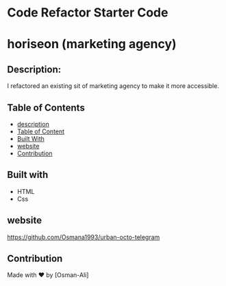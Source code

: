 # Code Refactor Starter Code

# horiseon (marketing agency)

## Description:

I refactored an existing sit of marketing agency to make it more accessible.


## Table of Contents 
- [description](#description)
- [Table of Content](#Table-of-Content)
- [Built With](#Built-With)
- [website](#website)
- [Contribution](#Contribution)

## Built with
* HTML
* Css

## website
https://github.com/Osmana1993/urban-octo-telegram

## Contribution
Made with ❤️ by [Osman-Ali]
